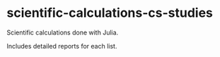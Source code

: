 # scientific-calculations-cs-studies
Scientific calculations done with Julia.

Includes detailed reports for each list.
